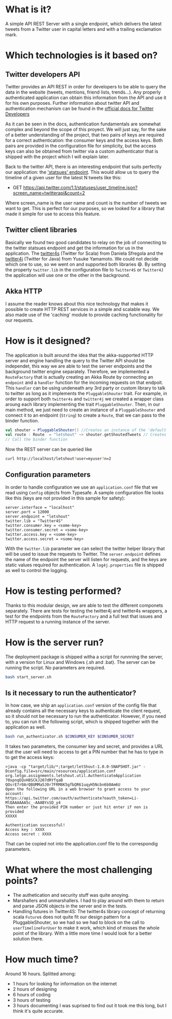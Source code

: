 # What is it?

A simple API REST Server with a single endpoint, which delivers the latest tweets from a Twitter user in capital letters and with a trailing exclamation mark.

# Which technologies is it based on?

## Twitter developers API

Twitter provides an API REST in order for developers to be able to query the data in the website (tweets, mentions, friend lists, trends...). Any properly authenticated application can obtain this information from the API and use it for his own purposes. Further information about twitter API and authentication mechanism can be found in the [official docs for Twitter Developers](https://developer.twitter.com/en/docs)

As it can be seen in the docs, authentication fundamentals are somewhat complex and beyond the scope of this proyect. We will just say, for the sake of a better understanding of the project, that two pairs of keys are required for a correct authentication: the consumer keys and the access keys. Both pairs are provided in the configuration file for simplicity, but the access keys can also be obtained from twitter via a custom authenticator that is shipped with the project which I will explain later.

Back to the twitter API, there is an interesting endpoint that suits perfectly our application: the ['statsues' endpoint](https://developer.twitter.com/en/docs/tweets/timelines/api-reference/get-statuses-user_timeline.html). This would allow us to query the timeline of a given user for the latest N tweets like this:

* GET https://api.twitter.com/1.1/statuses/user_timeline.json?screen_name=twitterapi&count=2

Where screen_name is the user name and count is the number of tweets we want to get. This is perfect for our purposes, so we looked for a library that made it simple for use to access this feature.

## Twitter client libraries

Basically we found two good candidates to relay on the job of connecting to the twitter statsues endpoint and get the information for us in the application. The [twitter4s](https://github.com/DanielaSfregola/twitter4s) (Twitter for Scala) from Daniela Sfregola and the [twitter4j](https://github.com/yusuke/twitter4j) (Twitter for Java) from Yusuke Yamamoto. We could not decide which one to use, so we went on and supported both libraries :smile:. By setting the property `twitter.lib` in the configuration file to `Twitter4S` or `Twitter4J` the application will use one or the other in the background.

## Akka HTTP

I assume the reader knows about this nice technology that makes it possible to create HTTP REST services in a simple and scalable way. We also made use of the 'caching' module to provide caching functionality for our requests.

# How is it designed?

The application is built around the idea that the akka-supported HTTP server and engine handling the query to the Twitter API should be independet, this way we are able to test the server endpoints and the background twitter engine separately. Therefore, we implemented a `RouteFactory` that is actually creating an Akka Route by connecting an `endpoint` and a `handler` function for the incoming requests on that endpoit. This `handler` can be using undeneath any 3rd party or custom library to talk to twitter as long as it implements the `PluggableShouter` trait. For example, in order to support both `twitter4s` and `twitter4j` we created a wrapper class aroung each library implementing the trait `PluggableShouter`. Then, in our main method, we just need to create an instance of a `PluggableShouter` and connect it to an endpoint (`String`) to create a `Route`, that we can pass to the binder function.

```scala
val shouter = PluggableShouter() //Creates an instance of the 'default' pluggable shouter
val route : Route  = "letshout" ~> shouter.getShoutedTweets // Creates an Akka Route by connecting a String to a pluggable shouter
// Call the binder function
```

Now the REST server can be queried like

```bash
curl http://localhost/letshout?user=myuser?n=2
```

## Configuration parameters

In order to handle configuration we use an `application.conf` file that we read using `Config` objects from Typesafe. A sample configuration file looks like this (keys are not provided in this sample for safety):

```properties
server.interface = "localhost"
server.port = 12000
server.endpoint = "letshout"
twitter.lib = "Twitter4S"
twitter.consumer.key = <some-key>
twitter.consumer.secret = <some-key>
twitter.access.key = <some-key>
twitter.access.secret = <some-key>
```

With the `twitter.lib` parameter we can select the twitter helper library that will be used to issue the requests to Twitter. The `server.endpoint` defines the name of the endpoint the server will listen for requests, and the keys are static values required for authentication.
A `log4j.properties` file is shipped as well to control the logging.

# How is testing performed?

Thanks to this modular design, we are able to test the different componets separately. There are tests for testing the twitter4j and twitter4s wrappers, a test for the endpoints from the `RouteFactory` and a full test that issues and HTTP request to a running instance of the server.

# How is the server run?

The deployment package is shipped witha a script for runnning the server, with a version for Linux and Windows (.sh and .bat). The server can be running the script. No parameters are required.

```bash
bash start_server.sh
```

## Is it necessary to run the authenticator?

In how case, we ship an `application.conf` version of the config file that already contains all the necessary keys to authenticate the client request, so it should not be necessary to run the authenticator. However, if you need to, you can run it the following script, which is shipped together with the application as well.

```bash
bash run_authenticator.sh $CONSUMER_KEY $CONSUMER_SECRET
```

It takes two parameters, the consumer key and secret, and provides a URL that the user will need to access to get a PIN number that he has to type in to get the access keys:

```console
>java -cp "target/lib/*;target/letShout-1.0.0-SNAPSHOT.jar" -Dconfig.file=src/main/resources/application.conf  org.letgo.assignments.letshout.util.AuthenticateApplication 70xpnqEQvH8SCkJ207dRYfqaB QOsrE7r0ArQBUMMa5J0r7FRM8K5gfbQR61uqyH5Ncbn6b0Am6U
Open the following URL in a web browser to grant access to your account:
https://api.twitter.com/oauth/authenticate?oauth_token=Li-MlQAAAAAA5c_-AAABYsSD_y4
Then enter the provided PIN number or just hit enter if non is provided
XXXXX

Authentication successful!
Access key : XXXX
Access secret : XXXX
```

That can be copied not into the application.conf file to the correspondig parameters.

# What where the most challenging points?
* The authetication and security stuff was quite anoying.
* Marshallers and unmarshallers. I had to play around with them to return and parse JSON objects in the server and in the tests.
* Handling futures in Twitter4S: The twitter4s library concept of returning scala `Future`s does not quite fit our design pattern for a PluggableShouter, so we had so we had to block on the call to `userTimelineForUser` to make it work, which kind of misses the whole point of the library. With a little more time I would look for a better solution there.

# How much time?

Around 16 hours. Splitted among:
* 1 hours for looking for information on the internet
* 2 hours of designing
* 6 hours of coding
* 3 hours of testing
* 3 hours documenting
I was suprised to find out it took me this long, but I think it's quite accurate.
